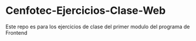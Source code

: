 # Cenfotec-Ejercicios-Clase-Web
Este repo es para los ejercicios de clase del primer modulo del programa de Frontend

